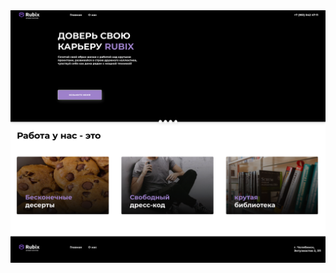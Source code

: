 <img src="https://github.com/Adamanr/TestTasks/blob/main/Screenshot%202021-12-13%20at%2008-18-44%20Rubix.png">
